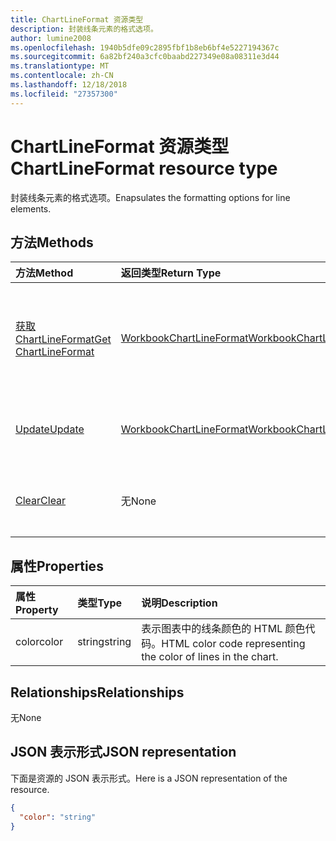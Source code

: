 ```yaml
---
title: ChartLineFormat 资源类型
description: 封装线条元素的格式选项。
author: lumine2008
ms.openlocfilehash: 1940b5dfe09c2895fbf1b8eb6bf4e5227194367c
ms.sourcegitcommit: 6a82bf240a3cfc0baabd227349e08a08311e3d44
ms.translationtype: MT
ms.contentlocale: zh-CN
ms.lasthandoff: 12/18/2018
ms.locfileid: "27357300"
---
```

# <a name="chartlineformat-resource-type"></a><span data-ttu-id="1ba54-103">ChartLineFormat 资源类型</span><span class="sxs-lookup"><span data-stu-id="1ba54-103">ChartLineFormat resource type</span></span>

<span data-ttu-id="1ba54-104">封装线条元素的格式选项。</span><span class="sxs-lookup"><span data-stu-id="1ba54-104">Enapsulates the formatting options for line elements.</span></span>


## <a name="methods"></a><span data-ttu-id="1ba54-105">方法</span><span class="sxs-lookup"><span data-stu-id="1ba54-105">Methods</span></span>

| <span data-ttu-id="1ba54-106">方法</span><span class="sxs-lookup"><span data-stu-id="1ba54-106">Method</span></span>           | <span data-ttu-id="1ba54-107">返回类型</span><span class="sxs-lookup"><span data-stu-id="1ba54-107">Return Type</span></span>    |<span data-ttu-id="1ba54-108">说明</span><span class="sxs-lookup"><span data-stu-id="1ba54-108">Description</span></span>|
|:---------------|:--------|:----------|
|[<span data-ttu-id="1ba54-109">获取 ChartLineFormat</span><span class="sxs-lookup"><span data-stu-id="1ba54-109">Get ChartLineFormat</span></span>](../api/chartlineformat-get.md) | [<span data-ttu-id="1ba54-110">WorkbookChartLineFormat</span><span class="sxs-lookup"><span data-stu-id="1ba54-110">WorkbookChartLineFormat</span></span>](chartlineformat.md) |<span data-ttu-id="1ba54-111">读取 chartLineFormat 对象的属性和关系。</span><span class="sxs-lookup"><span data-stu-id="1ba54-111">Read properties and relationships of chartLineFormat object.</span></span>|
|[<span data-ttu-id="1ba54-112">Update</span><span class="sxs-lookup"><span data-stu-id="1ba54-112">Update</span></span>](../api/chartlineformat-update.md) | [<span data-ttu-id="1ba54-113">WorkbookChartLineFormat</span><span class="sxs-lookup"><span data-stu-id="1ba54-113">WorkbookChartLineFormat</span></span>](chartlineformat.md) |<span data-ttu-id="1ba54-114">更新 ChartLineFormat 对象。</span><span class="sxs-lookup"><span data-stu-id="1ba54-114">Update ChartLineFormat object.</span></span> |
|[<span data-ttu-id="1ba54-115">Clear</span><span class="sxs-lookup"><span data-stu-id="1ba54-115">Clear</span></span>](../api/chartlineformat-clear.md)|<span data-ttu-id="1ba54-116">无</span><span class="sxs-lookup"><span data-stu-id="1ba54-116">None</span></span>|<span data-ttu-id="1ba54-117">清除图表元素的线条格式。</span><span class="sxs-lookup"><span data-stu-id="1ba54-117">Clear the line format of a chart element.</span></span>|

## <a name="properties"></a><span data-ttu-id="1ba54-118">属性</span><span class="sxs-lookup"><span data-stu-id="1ba54-118">Properties</span></span>
| <span data-ttu-id="1ba54-119">属性</span><span class="sxs-lookup"><span data-stu-id="1ba54-119">Property</span></span>     | <span data-ttu-id="1ba54-120">类型</span><span class="sxs-lookup"><span data-stu-id="1ba54-120">Type</span></span>   |<span data-ttu-id="1ba54-121">说明</span><span class="sxs-lookup"><span data-stu-id="1ba54-121">Description</span></span>|
|:---------------|:--------|:----------|
|<span data-ttu-id="1ba54-122">color</span><span class="sxs-lookup"><span data-stu-id="1ba54-122">color</span></span>|<span data-ttu-id="1ba54-123">string</span><span class="sxs-lookup"><span data-stu-id="1ba54-123">string</span></span>|<span data-ttu-id="1ba54-124">表示图表中的线条颜色的 HTML 颜色代码。</span><span class="sxs-lookup"><span data-stu-id="1ba54-124">HTML color code representing the color of lines in the chart.</span></span>|

## <a name="relationships"></a><span data-ttu-id="1ba54-125">Relationships</span><span class="sxs-lookup"><span data-stu-id="1ba54-125">Relationships</span></span>
<span data-ttu-id="1ba54-126">无</span><span class="sxs-lookup"><span data-stu-id="1ba54-126">None</span></span>


## <a name="json-representation"></a><span data-ttu-id="1ba54-127">JSON 表示形式</span><span class="sxs-lookup"><span data-stu-id="1ba54-127">JSON representation</span></span>

<span data-ttu-id="1ba54-128">下面是资源的 JSON 表示形式。</span><span class="sxs-lookup"><span data-stu-id="1ba54-128">Here is a JSON representation of the resource.</span></span>

<!--{
  "blockType": "resource",
  "baseType": "microsoft.graph.entity",
  "optionalProperties": [],
  "@odata.type": "microsoft.graph.workbookChartLineFormat"
}-->

```json
{
  "color": "string"
}

```

<!-- uuid: 8fcb5dbc-d5aa-4681-8e31-b001d5168d79
2015-10-25 14:57:30 UTC -->
<!-- {
  "type": "#page.annotation",
  "description": "ChartLineFormat resource",
  "keywords": "",
  "section": "documentation",
  "tocPath": ""
}-->